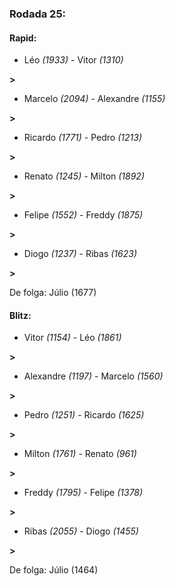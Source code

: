 ### Rodada 25:

#### Rapid:

* Léo *(1933)*     -     Vitor *(1310)*

 **>** 
* Marcelo *(2094)*     -     Alexandre *(1155)*

 **>** 
* Ricardo *(1771)*     -     Pedro *(1213)*

 **>** 
* Renato *(1245)*     -     Milton *(1892)*

 **>** 
* Felipe *(1552)*     -     Freddy *(1875)*

 **>** 
* Diogo *(1237)*     -     Ribas *(1623)*

 **>** 

De folga: Júlio (1677)

#### Blitz:

* Vitor *(1154)*     -     Léo *(1861)*

 **>** 
* Alexandre *(1197)*     -     Marcelo *(1560)*

 **>** 
* Pedro *(1251)*     -     Ricardo *(1625)*

 **>** 
* Milton *(1761)*     -     Renato *(961)*

 **>** 
* Freddy *(1795)*     -     Felipe *(1378)*

 **>** 
* Ribas *(2055)*     -     Diogo *(1455)*

 **>** 

De folga: Júlio (1464)

